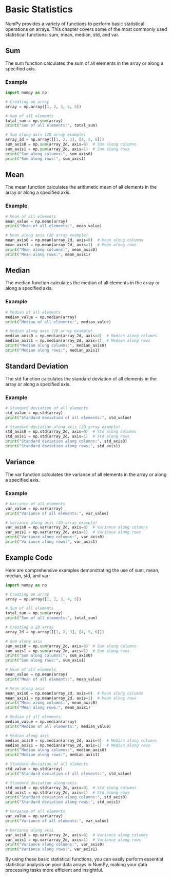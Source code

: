 # Basic Statistics
NumPy provides a variety of functions to perform basic statistical operations on arrays. This chapter covers some of the most commonly used statistical functions: sum, mean, median, std, and var.

## Sum
The sum function calculates the sum of all elements in the array or along a specified axis.

### Example
```python
import numpy as np

# Creating an array
array = np.array([1, 2, 3, 4, 5])

# Sum of all elements
total_sum = np.sum(array)
print("Sum of all elements:", total_sum)

# Sum along axis (2D array example)
array_2d = np.array([[1, 2, 3], [4, 5, 6]])
sum_axis0 = np.sum(array_2d, axis=0)  # Sum along columns
sum_axis1 = np.sum(array_2d, axis=1)  # Sum along rows
print("Sum along columns:", sum_axis0)
print("Sum along rows:", sum_axis1)
```

## Mean
The mean function calculates the arithmetic mean of all elements in the array or along a specified axis.

### Example
```python
# Mean of all elements
mean_value = np.mean(array)
print("Mean of all elements:", mean_value)

# Mean along axis (2D array example)
mean_axis0 = np.mean(array_2d, axis=0)  # Mean along columns
mean_axis1 = np.mean(array_2d, axis=1)  # Mean along rows
print("Mean along columns:", mean_axis0)
print("Mean along rows:", mean_axis1)
```

## Median
The median function calculates the median of all elements in the array or along a specified axis.

### Example
```python
# Median of all elements
median_value = np.median(array)
print("Median of all elements:", median_value)

# Median along axis (2D array example)
median_axis0 = np.median(array_2d, axis=0)  # Median along columns
median_axis1 = np.median(array_2d, axis=1)  # Median along rows
print("Median along columns:", median_axis0)
print("Median along rows:", median_axis1)
```

## Standard Deviation
The std function calculates the standard deviation of all elements in the array or along a specified axis.

### Example
```python
# Standard deviation of all elements
std_value = np.std(array)
print("Standard deviation of all elements:", std_value)

# Standard deviation along axis (2D array example)
std_axis0 = np.std(array_2d, axis=0)  # Std along columns
std_axis1 = np.std(array_2d, axis=1)  # Std along rows
print("Standard deviation along columns:", std_axis0)
print("Standard deviation along rows:", std_axis1)
```

## Variance
The var function calculates the variance of all elements in the array or along a specified axis.

### Example
```python
# Variance of all elements
var_value = np.var(array)
print("Variance of all elements:", var_value)

# Variance along axis (2D array example)
var_axis0 = np.var(array_2d, axis=0)  # Variance along columns
var_axis1 = np.var(array_2d, axis=1)  # Variance along rows
print("Variance along columns:", var_axis0)
print("Variance along rows:", var_axis1)
```

## Example Code
Here are comprehensive examples demonstrating the use of sum, mean, median, std, and var:

```python
import numpy as np

# Creating an array
array = np.array([1, 2, 3, 4, 5])

# Sum of all elements
total_sum = np.sum(array)
print("Sum of all elements:", total_sum)

# Creating a 2D array
array_2d = np.array([[1, 2, 3], [4, 5, 6]])

# Sum along axis
sum_axis0 = np.sum(array_2d, axis=0)  # Sum along columns
sum_axis1 = np.sum(array_2d, axis=1)  # Sum along rows
print("Sum along columns:", sum_axis0)
print("Sum along rows:", sum_axis1)

# Mean of all elements
mean_value = np.mean(array)
print("Mean of all elements:", mean_value)

# Mean along axis
mean_axis0 = np.mean(array_2d, axis=0)  # Mean along columns
mean_axis1 = np.mean(array_2d, axis=1)  # Mean along rows
print("Mean along columns:", mean_axis0)
print("Mean along rows:", mean_axis1)

# Median of all elements
median_value = np.median(array)
print("Median of all elements:", median_value)

# Median along axis
median_axis0 = np.median(array_2d, axis=0)  # Median along columns
median_axis1 = np.median(array_2d, axis=1)  # Median along rows
print("Median along columns:", median_axis0)
print("Median along rows:", median_axis1)

# Standard deviation of all elements
std_value = np.std(array)
print("Standard deviation of all elements:", std_value)

# Standard deviation along axis
std_axis0 = np.std(array_2d, axis=0)  # Std along columns
std_axis1 = np.std(array_2d, axis=1)  # Std along rows
print("Standard deviation along columns:", std_axis0)
print("Standard deviation along rows:", std_axis1)

# Variance of all elements
var_value = np.var(array)
print("Variance of all elements:", var_value)

# Variance along axis
var_axis0 = np.var(array_2d, axis=0)  # Variance along columns
var_axis1 = np.var(array_2d, axis=1)  # Variance along rows
print("Variance along columns:", var_axis0)
print("Variance along rows:", var_axis1)
```

By using these basic statistical functions, you can easily perform essential statistical analysis on your data arrays in NumPy, making your data processing tasks more efficient and insightful.

